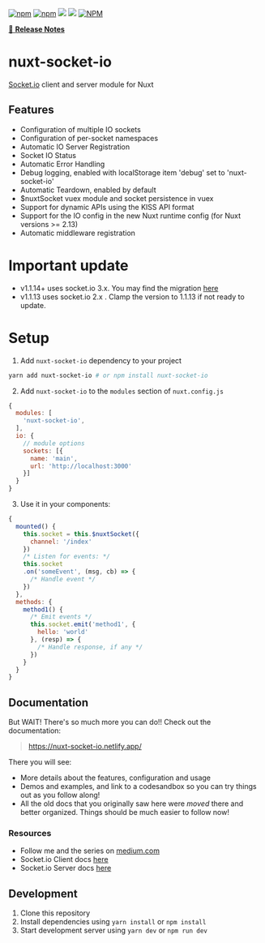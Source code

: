 [![npm](https://img.shields.io/npm/v/nuxt-socket-io.svg)](https://www.npmjs.com/package/nuxt-socket-io)
[![npm](https://img.shields.io/npm/dt/nuxt-socket-io.svg)](https://www.npmjs.com/package/nuxt-socket-io)
[![](https://gitlab.com/richardeschloss/nuxt-socket-io/badges/master/pipeline.svg)](https://gitlab.com/richardeschloss/nuxt-socket-io)
[![](https://gitlab.com/richardeschloss/nuxt-socket-io/badges/master/coverage.svg)](https://gitlab.com/richardeschloss/nuxt-socket-io)
[![NPM](https://img.shields.io/npm/l/nuxt-socket-io.svg)](https://github.com/richardeschloss/nuxt-socket-io/blob/development/LICENSE)

[📖 **Release Notes**](./CHANGELOG.md)

# nuxt-socket-io

[Socket.io](https://socket.io/) client and server module for Nuxt

## Features
- Configuration of multiple IO sockets
- Configuration of per-socket namespaces
- Automatic IO Server Registration
- Socket IO Status
- Automatic Error Handling
- Debug logging, enabled with localStorage item 'debug' set to 'nuxt-socket-io'
- Automatic Teardown, enabled by default
- $nuxtSocket vuex module and socket persistence in vuex
- Support for dynamic APIs using the KISS API format
- Support for the IO config in the new Nuxt runtime config (for Nuxt versions >= 2.13)
- Automatic middleware registration

# Important update

* v1.1.14+ uses socket.io 3.x. You may find the migration [here](https://socket.io/docs/v3/migrating-from-2-x-to-3-0/index.html)
* v1.1.13 uses socket.io 2.x . Clamp the version to 1.1.13 if not ready to update.

# Setup

1. Add `nuxt-socket-io` dependency to your project

```bash
yarn add nuxt-socket-io # or npm install nuxt-socket-io
```

2. Add `nuxt-socket-io` to the `modules` section of `nuxt.config.js`

```js
{
  modules: [
    'nuxt-socket-io',
  ],
  io: {
    // module options
    sockets: [{
      name: 'main',
      url: 'http://localhost:3000'
    }]
  }
}
```

3. Use it in your components:

```js
{
  mounted() {
    this.socket = this.$nuxtSocket({
      channel: '/index'
    })
    /* Listen for events: */
    this.socket
    .on('someEvent', (msg, cb) => {
      /* Handle event */
    })
  },
  methods: {
    method1() {
      /* Emit events */
      this.socket.emit('method1', {
        hello: 'world' 
      }, (resp) => {
        /* Handle response, if any */
      })
    }
  }
}
```

## Documentation

But WAIT! There's so much more you can do!! Check out the documentation:
> https://nuxt-socket-io.netlify.app/

There you will see:
- More details about the features, configuration and usage
- Demos and examples, and link to a codesandbox so you can try things out as you follow along!
- All the old docs that you originally saw here were *moved* there and better organized. Things should be much easier to follow now!

### Resources

- Follow me and the series on [medium.com](https://medium.com/@richard.e.schloss)
- Socket.io Client docs [here](https://socket.io/docs/v4/client-api/)
- Socket.io Server docs [here](https://socket.io/docs/v4/server-api/)


## Development

1. Clone this repository
2. Install dependencies using `yarn install` or `npm install`
3. Start development server using `yarn dev` or `npm run dev`
